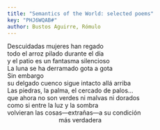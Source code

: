```yaml
---
title: "Semantics of the World: selected poems"
key: "PHJ6WQAB#"
author: Bustos Aguirre, Rómulo
---
```

<div data-schema-version="9"><p>Descuidadas mujeres han regado<br>todo el arroz pilado durante el día<br>y el patio es un fantasma silencioso<br>La luna se ha derramado gota a gota<br>Sin embargo<br>su delgado cuenco sigue intacto allá arriba<br>Las piedras, la palma, el cercado de palos…<br>que ahora no son verdes ni malvas ni dorados<br>como si entre la luz y la sombra<br>volvieran las cosas—extrañas—a su condición<br>&nbsp; &nbsp; &nbsp; &nbsp; &nbsp; &nbsp; &nbsp; &nbsp; &nbsp; &nbsp; &nbsp; &nbsp; &nbsp; &nbsp; &nbsp; más verdadera</p> </div>